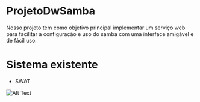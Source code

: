 # ProjetoDwSamba
Nosso projeto tem como objetivo principal implementar um serviço web para facilitar a configuração e uso do samba com uma interface amigável e de fácil uso.

# Sistema existente
  - SWAT
  
![Alt Text](http://www.ajsolucionesinformaticas.com/imagenes/ics/ics_3.jpg)


